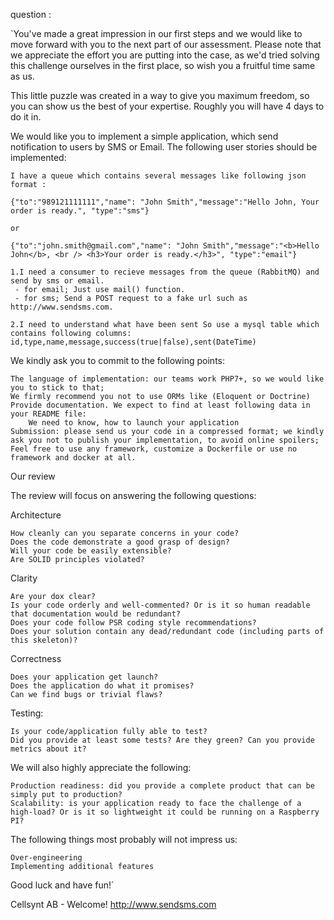 question : 

`You've made a great impression in our first steps and we would like to move forward with you to the next part of our assessment. Please note that we appreciate the effort you are putting into the case, as we'd tried solving this challenge ourselves in the first place, so wish you a fruitful time same as us.

This little puzzle was created in a way to give you maximum freedom, so you can show us the best of your expertise. Roughly you will have 4 days to do it in.

We would like you to implement a simple application, which send notification to users by SMS or Email. The following user stories should be implemented:

    I have a queue which contains several messages like following json format :
    
    {"to":"989121111111","name": "John Smith","message":"Hello John, Your order is ready.", "type":"sms"}
    
    or
    
    {"to":"john.smith@gmail.com","name": "John Smith","message":"<b>Hello John</b>, <br /> <h3>Your order is ready.</h3>", "type":"email"}
    
    1.I need a consumer to recieve messages from the queue (RabbitMQ) and send by sms or email.
     - for email; Just use mail() function. 
     - for sms; Send a POST request to a fake url such as http://www.sendsms.com.
    
    2.I need to understand what have been sent So use a mysql table which contains following columns: id,type,name,message,success(true|false),sent(DateTime) 


We kindly ask you to commit to the following points:

    The language of implementation: our teams work PHP7+, so we would like you to stick to that;
    We firmly recommend you not to use ORMs like (Eloquent or Doctrine)
    Provide documentation. We expect to find at least following data in your README file:
        We need to know, how to launch your application
    Submission: please send us your code in a compressed format; we kindly ask you not to publish your implementation, to avoid online spoilers;
    Feel free to use any framework, customize a Dockerfile or use no framework and docker at all.


Our review

The review will focus on answering the following questions:

Architecture

    How cleanly can you separate concerns in your code?
    Does the code demonstrate a good grasp of design?
    Will your code be easily extensible?
    Are SOLID principles violated?

Clarity

    Are your dox clear?
    Is your code orderly and well-commented? Or is it so human readable that documentation would be redundant?
    Does your code follow PSR coding style recommendations?
    Does your solution contain any dead/redundant code (including parts of this skeleton)?

Correctness

    Does your application get launch?
    Does the application do what it promises?
    Can we find bugs or trivial flaws?

Testing:

    Is your code/application fully able to test?
    Did you provide at least some tests? Are they green? Can you provide metrics about it?

We will also highly appreciate the following:

    Production readiness: did you provide a complete product that can be simply put to production?
    Scalability: is your application ready to face the challenge of a high-load? Or is it so lightweight it could be running on a Raspberry PI?

The following things most probably will not impress us:

    Over-engineering
    Implementing additional features


Good luck and have fun!`



Cellsynt AB - Welcome!
http://www.sendsms.com
